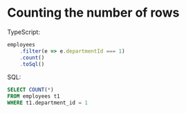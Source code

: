 # Counting the number of rows

TypeScript:
```typescript
employees
    .filter(e => e.departmentId === 1)
    .count()
    .toSql()
```

SQL:
```sql
SELECT COUNT(*)
FROM employees t1
WHERE t1.department_id = 1
```